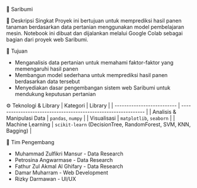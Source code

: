 🌱 Saribumi

📘 Deskripsi Singkat
Proyek ini bertujuan untuk memprediksi hasil panen tanaman berdasarkan data pertanian menggunakan model pembelajaran mesin.
Notebook ini dibuat dan dijalankan melalui Google Colab sebagai bagian dari proyek web Saribumi.

🎯 Tujuan
- Menganalisis data pertanian untuk memahami faktor-faktor yang memengaruhi hasil panen
- Membangun model sederhana untuk memprediksi hasil panen berdasarkan data tersebut
- Menyediakan dasar pengembangan sistem web Saribumi untuk mendukung keputusan pertanian

⚙️ Teknologi & Library
| Kategori                   | Library                                                        |
| -------------------------- | -------------------------------------------------------------- |
| Analisis & Manipulasi Data | `pandas`, `numpy`                                              |
| Visualisasi                | `matplotlib`, `seaborn`                                        |
| Machine Learning           | `scikit-learn` (DecisionTree, RandomForest, SVM, KNN, Bagging) |

👥 Tim Pengembang
- Muhammad Zulfikri Mansur - Data Research
- Petrosina Angwarmase - Data Research
- Fathur Zul Akmal Al Ghifary - Data Research
- Damar Muharram - Web Development
- Rizky Darmawan - UI/UX
